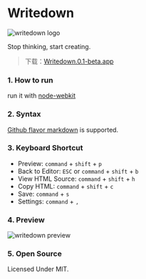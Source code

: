# Writedown

![writedown logo](https://raw.github.com/sofish/writedown/master/src/img/mark.png)

Stop thinking, start creating.

> 下载：[Writedown.0.1-beta.app](http://url.cn/DZwQZQ)

### 1. How to run

run it with [node-webkit](https://github.com/rogerwang/node-webkit)

### 2. Syntax

[Github flavor markdown](http://github.github.com/github-flavored-markdown/) is supported.

### 3. Keyboard Shortcut

- Preview: `command` + `shift` + `p`
- Back to Editor: `ESC` or `command` + `shift` + `b`
- View HTML Source: `command` + `shift` + `h`
- Copy HTML: `command` + `shift` + `c`
- Save: `command` + `s`
- Settings: `command` + `,`

### 4. Preview

![writedown preview](http://dribbble.s3.amazonaws.com/users/9545/screenshots/1013357/_____2013-04-04___1.18.39.png)

### 5. Open Source

Licensed Under MIT.
